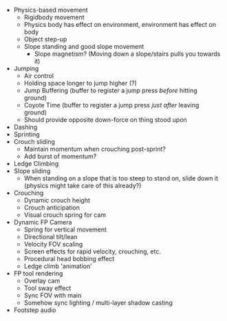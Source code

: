 - Physics-based movement
	- Rigidbody movement
	- Physics body has effect on environment, environment has effect on body
	- Object step-up
	- Slope standing and good slope movement
		- Slope magnetism? (Moving down a slope/stairs pulls you towards it)
- Jumping
	- Air control
	- Holding space longer to jump higher (?)
	- Jump Buffering (buffer to register a jump press *before* hitting ground)
	- Coyote Time (buffer to register a jump press *just after* leaving ground)
	- Should provide opposite down-force on thing stood upon
- Dashing
- Sprinting
- Crouch sliding
	- Maintain momentum when crouching post-sprint?
	- Add burst of momentum?
- Ledge Climbing
- Slope sliding
	- When standing on a slope that is too steep to stand on, slide down it (physics might take care of this already?)
- Crouching
	- Dynamic crouch height
	- Crouch anticipation
	- Visual crouch spring for cam
- Dynamic FP Camera
	- Spring for vertical movement
	- Directional tilt/lean
	- Velocity FOV scaling
	- Screen effects for rapid velocity, crouching, etc.
	- Procedural head bobbing effect
	- Ledge climb 'animation'
- FP tool rendering
	- Overlay cam
	- Tool sway effect
	- Sync FOV with main
	- Somehow sync lighting / multi-layer shadow casting
- Footstep audio